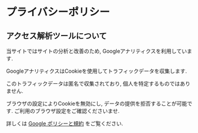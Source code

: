 # プライバシーポリシー

## アクセス解析ツールについて

当サイトではサイトの分析と改善のため, Googleアナリティクスを利用しています.

GoogleアナリティクスはCookieを使用してトラフィックデータを収集します.

このトラフィックデータは匿名で収集されており, 個人を特定するものではありません.

ブラウザの設定によりCookieを無効にし, データの提供を拒否することが可能です. ご利用のブラウザ設定をご確認くださいませ.

詳しくは [Google ポリシーと規約](https://policies.google.com/technologies/partner-sites?hl=ja) をご覧ください.


